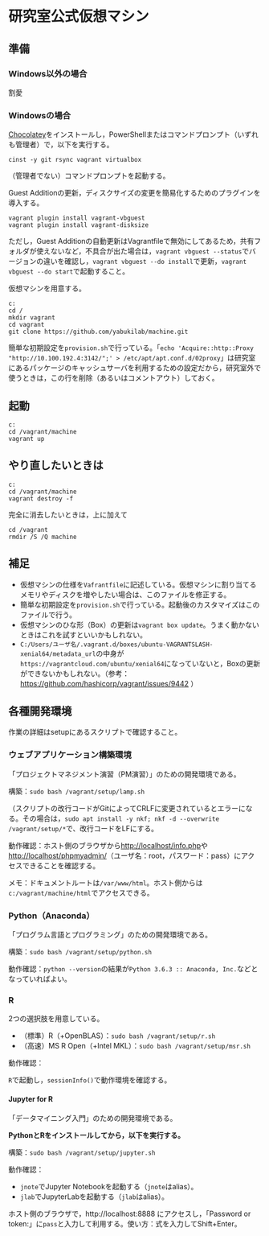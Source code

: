 # 研究室公式仮想マシン

## 準備

### Windows以外の場合

割愛

### Windowsの場合

[Chocolatey](https://chocolatey.org/)をインストールし，PowerShellまたはコマンドプロンプト（いずれも管理者）で，以下を実行する。

```
cinst -y git rsync vagrant virtualbox
```

（管理者でない）コマンドプロンプトを起動する。

Guest Additionの更新，ディスクサイズの変更を簡易化するためのプラグインを導入する。

```
vagrant plugin install vagrant-vbguest
vagrant plugin install vagrant-disksize
```

ただし，Guest Additionの自動更新はVagrantfileで無効にしてあるため，共有フォルダが使えないなど，不具合が出た場合は，`vagrant vbguest --status`でバージョンの違いを確認し，`vagrant vbguest --do install`で更新，`vagrant vbguest --do start`で起動すること。

仮想マシンを用意する。

```
c:
cd /
mkdir vagrant
cd vagrant
git clone https://github.com/yabukilab/machine.git
```

簡単な初期設定を`provision.sh`で行っている。「`echo 'Acquire::http::Proxy "http://10.100.192.4:3142/";' > /etc/apt/apt.conf.d/02proxy`」は研究室にあるパッケージのキャッシュサーバを利用するための設定だから，研究室外で使うときは，この行を削除（あるいはコメントアウト）しておく。

## 起動

```
c:
cd /vagrant/machine
vagrant up
```

## やり直したいときは

```
c:
cd /vagrant/machine
vagrant destroy -f
```

完全に消去したいときは，上に加えて

```
cd /vagrant
rmdir /S /Q machine
```

## 補足

* 仮想マシンの仕様を`Vafrantfile`に記述している。仮想マシンに割り当てるメモリやディスクを増やしたい場合は、このファイルを修正する。
* 簡単な初期設定を`provision.sh`で行っている。起動後のカスタマイズはこのファイルで行う。
* 仮想マシンのひな形（Box）の更新は`vagrant box update`。うまく動かないときはこれを試すといいかもしれない。
* `C:/Users/ユーザ名/.vagrant.d/boxes/ubuntu-VAGRANTSLASH-xenial64/metadata_url`の中身が`https://vagrantcloud.com/ubuntu/xenial64`になっていないと，Boxの更新ができないかもしれない。（参考：https://github.com/hashicorp/vagrant/issues/9442 ）

## 各種開発環境

作業の詳細はsetupにあるスクリプトで確認すること。

### ウェブアプリケーション構築環境

「プロジェクトマネジメント演習（PM演習）」のための開発環境である。

構築：`sudo bash /vagrant/setup/lamp.sh`

（スクリプトの改行コードがGitによってCRLFに変更されているとエラーになる。その場合は，`sudo apt install -y nkf; nkf -d --overwrite /vagrant/setup/*`で、改行コードをLFにする。

動作確認：ホスト側のブラウザから[http://localhost/info.php](http://localhost/info.php)や[http://localhost/phpmyadmin/](http://localhost/phpmyadmin/)（ユーザ名：root，パスワード：pass）にアクセスできることを確認する。

メモ：ドキュメントルートは`/var/www/html`。ホスト側からは`c:/vagrant/machine/html`でアクセスできる。

### Python（Anaconda）

「プログラム言語とプログラミング」のための開発環境である。

構築：`sudo bash /vagrant/setup/python.sh`

動作確認：`python --version`の結果が`Python 3.6.3 :: Anaconda, Inc.`などとなっていればよい。

### R

2つの選択肢を用意している。

* （標準）R（+OpenBLAS）：`sudo bash /vagrant/setup/r.sh`
* （高速）MS R Open（+Intel MKL）：`sudo bash /vagrant/setup/msr.sh`

動作確認：

`R`で起動し，`sessionInfo()`で動作環境を確認する。

#### Jupyter for R

「データマイニング入門」のための開発環境である。

**PythonとRをインストールしてから，以下を実行する。**

構築：`sudo bash /vagrant/setup/jupyter.sh`

動作確認：

* `jnote`でJupyter Notebookを起動する（`jnote`はalias）。
* `jlab`でJupyterLabを起動する（`jlab`はalias）。

ホスト側のブラウザで，http://localhost:8888 にアクセスし，「Password or token:」に`pass`と入力して利用する。使い方：式を入力してShift+Enter。
